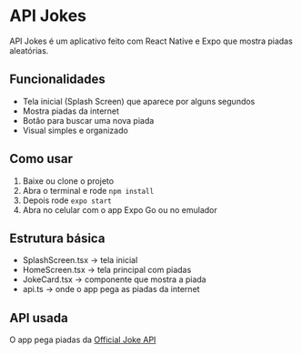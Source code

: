 # API Jokes

API Jokes é um aplicativo feito com React Native e Expo que mostra piadas aleatórias.

## Funcionalidades
- Tela inicial (Splash Screen) que aparece por alguns segundos
- Mostra piadas da internet
- Botão para buscar uma nova piada
- Visual simples e organizado

## Como usar
1. Baixe ou clone o projeto
2. Abra o terminal e rode `npm install`
3. Depois rode `expo start`
4. Abra no celular com o app Expo Go ou no emulador

## Estrutura básica
- SplashScreen.tsx → tela inicial
- HomeScreen.tsx → tela principal com piadas
- JokeCard.tsx → componente que mostra a piada
- api.ts → onde o app pega as piadas da internet

## API usada
O app pega piadas da [Official Joke API](https://official-joke-api.appspot.com/random_joke)
